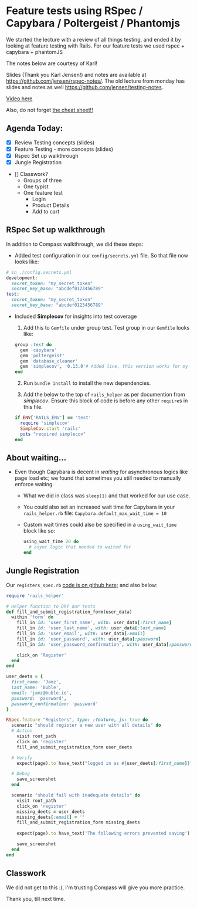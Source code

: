Feature tests using RSpec / Capybara / Poltergeist / Phantomjs
===

We started the lecture with a review of all things testing, and ended it by looking at feature testing with Rails. For our feature tests we used rspec + capybara + phantomJS

The notes below are courtesy of Karl!

Slides (Thank you Karl Jensen!) and notes are available at https://github.com/jensen/rspec-notes/. The old lecture from monday has slides and notes as well https://github.com/jensen/testing-notes.

[Video here](https://zoom.us/rec/play/v5F7de-hqD03TNbGtASDA6RxW9S8J_-s1yUd-aAJmh7gVHAHZlKnYOMUNObxD-NQsMTd-X05E8C1K5n5?continueMode=true&_x_zm_rtaid=qyRGVD2FQNuSZjrRTJgSPg.1586288616564.7504d4b6b8b5b92088b06dd3a58a8a71&_x_zm_rhtaid=261)

Also, do not forget [the cheat sheet!!](https://devhints.io/capybara)

## Agenda Today:

- [x] Review Testing concepts (slides)
- [x] Feature Testing - more concepts (slides)
- [x] Rspec Set up walkthrough
- [x] Jungle Registration
- [] Classwork?
  + Groups of three
  + One typist
  + One feature test
    - Login
    - Product Details
    - Add to cart
  

## RSpec Set up walkthrough

In addition to Compass walkthrough, we did these steps:

- Added test configuration in our `config/secrets.yml` file. So that file now looks like:

```rb
# in ./config.secrets.yml
development:
  secret_token: "my_secret_token"
  secret_key_base: "abcdef0123456789"
test:
  secret_token: "my_secret_token"
  secret_key_base: "abcdef0123456789"
```

- Included **Simplecov** for insights into test coverage

  1. Add this to `Gemfile` under group test. Test group in our `Gemfile` looks like:

  ```rb
  group :test do
    gem 'capybara'
    gem 'poltergeist'
    gem 'database_cleaner'
    gem 'simplecov', '0.13.0'# Added line, this version works for my ruby version 2.3.0
  end
  ```

  2. Run `bundle install` to install the new dependencies.

  3. Add the below to the top of `rails_helper` as per documention from _simplecov_. Ensure this block of code is before any other `require`s in this file.

  ```rb
  if ENV['RAILS_ENV'] == 'test'
    require 'simplecov'
    SimpleCov.start 'rails'
    puts "required simplecov"
  end
  ```

## About waiting...

- Even though Capybara is decent in _waiting_ for asynchronous logics like page load etc; we found that sometimes you still needed to manually enforce waiting.

  + What we did in class was `sleep(1)` and that worked for our use case.
  + You could also set an increased wait time for Capybara in your `rails_helper.rb` file:
    `Capybara.default_max_wait_time = 10`
  + Custom wait times could also be specified in a `using_wait_time` block like so:

    ```rb
    using_wait_time 20 do
      # async logic that needed to waited for
    end
    ```

## Jungle Registration

Our `registers_spec.rb` [code is on github here;](https://github.com/hafbau/lecture_notes/tree/master/02_14_oct_19/w10d2) and also below:

```rb
require 'rails_helper'

# Helper function to DRY our tests
def fill_and_submit_registration_form(user_data)
  within 'form' do
    fill_in id: 'user_first_name', with: user_data[:first_name]
    fill_in id: 'user_last_name', with: user_data[:last_name]
    fill_in id: 'user_email', with: user_data[:email]
    fill_in id: 'user_password', with: user_data[:password]
    fill_in id: 'user_password_confirmation', with: user_data[:password_confirmation]

    click_on 'Register'
  end
end

user_deets = {
  first_name: 'Jamz',
  last_name: 'Buble',
  email: 'jamz@buble.io',
  password: 'password',
  password_confirmation: 'password'
}

RSpec.feature "Registers", type: :feature, js: true do
  scenario "should register a new user with all details" do
  # Action
    visit root_path
    click_on 'register'
    fill_and_submit_registration_form user_deets

  # Verify
    expect(page).to have_text("logged in as #{user_deets[:first_name]}")

  # Debug
    save_screenshot
  end

  scenario "should fail with inadequate details" do
    visit root_path
    click_on 'register'
    missing_deets = user_deets
    missing_deets[:email] = ''
    fill_and_submit_registration_form missing_deets
    
    expect(page).to have_text('The following errors prevented saving')

    save_screenshot
  end
end
```


## Classwork
We did not get to this :(, I'm trusting Compass will give you more practice.

Thank you, till next time.